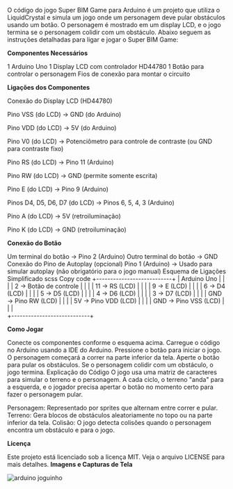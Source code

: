 
O código do jogo Super BIM Game para Arduino é um projeto que utiliza o LiquidCrystal e simula um jogo onde um personagem deve pular obstáculos usando um botão. O personagem é mostrado em um display LCD, e o jogo termina se o personagem colidir com um obstáculo. Abaixo seguem as instruções detalhadas para ligar e jogar o Super BIM Game:

**Componentes Necessários**

1 Arduino Uno
1 Display LCD com controlador HD44780
1 Botão para controlar o personagem
Fios de conexão para montar o circuito

**Ligações dos Componentes**

Conexão do Display LCD (HD44780)

Pino VSS (do LCD) → GND (do Arduino)

Pino VDD (do LCD) → 5V (do Arduino)

Pino V0 (do LCD) → Potenciômetro para controle de contraste (ou GND para contraste fixo)

Pino RS (do LCD) → Pino 11 (Arduino)

Pino RW (do LCD) → GND (permite somente escrita)

Pino E (do LCD) → Pino 9 (Arduino)

Pinos D4, D5, D6, D7 (do LCD) → Pinos 6, 5, 4, 3 (Arduino)

Pino A (do LCD) → 5V (retroiluminação)

Pino K (do LCD) → GND (retroiluminação)

**Conexão do Botão**

Um terminal do botão → Pino 2 (Arduino)
Outro terminal do botão → GND
Conexão do Pino de Autoplay (opcional)
Pino 1 (Arduino) → Usado para simular autoplay (não obrigatório para o jogo manual)
Esquema de Ligações Simplificado
scss
Copy code
     +---------------------------+
     |   Arduino Uno              |
     |                            |
     |  2  → Botão de controle    |
     |                            |
     |  11 → RS (LCD)             |
     |                            |
     |  9  → E (LCD)              | 
     |                            |
     |  6  → D4 (LCD)             |
     |                            |
     |  5  → D5 (LCD)             |
     |                            |
     |  4  → D6 (LCD)             |
     |                            |
     |  3  → D7 (LCD)             |
     |                            |
     |  GND → Pino RW (LCD)       |
     |                            |
     |  5V  → Pino VDD (LCD)      |
     |                            |
     |  GND → Pino VSS (LCD)      | 
     |                            |       
     +----------------------------+

**Como Jogar**

Conecte os componentes conforme o esquema acima.
Carregue o código no Arduino usando a IDE do Arduino.
Pressione o botão para iniciar o jogo. O personagem começará a correr na parte inferior da tela.
Aperte o botão para pular os obstáculos. Se o personagem colidir com um obstáculo, o jogo termina.
Explicação do Código
O jogo usa uma matriz de caracteres para simular o terreno e o personagem. A cada ciclo, o terreno "anda" para a esquerda, e o jogador precisa apertar o botão no momento certo para fazer o personagem pular.

Personagem: Representado por sprites que alternam entre correr e pular.
Terreno: Gera blocos de obstáculos aleatoriamente no topo ou na parte inferior da tela.
Colisão: O jogo detecta colisões quando o personagem encontra um obstáculo e para o jogo.

**Licença**

Este projeto está licenciado sob a licença MIT. Veja o arquivo LICENSE para mais detalhes.
**Imagens e Capturas de Tela**

![arduino joguinho](https://github.com/user-attachments/assets/406cd622-e7a7-4d51-8695-4348b3689be3)




